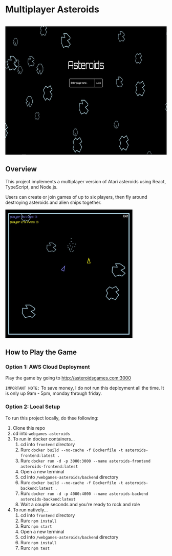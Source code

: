 # Multiplayer Asteroids

<br />
<img src="./images/homepage.jpg" height="400px" />

## Overview

This project implements a multiplayer version of Atari asteroids using React, TypeScript, and Node.js.

Users can create or join games of up to six players, then fly around destroying asteroids and alien ships together.

<img src="./images/gameplay.jpg" height="400px" />

## How to Play the Game

### Option 1: AWS Cloud Deployment

Play the game by going to http://asteroidsgames.com:3000

`IMPORTANT NOTE:` To save money, I do not run this deployment all the time. It is only up 9am - 5pm, monday through friday.

### Option 2: Local Setup

To run this project locally, do thse following:

1. Clone this repo
2. cd into `webgames-asteroids`
3. To run in docker containers...
    1. cd into `frontend` directory
    2. Run: `docker build --no-cache -f Dockerfile -t asteroids-frontend:latest .`
    3. Run: `docker run -d -p 3000:3000 --name asteroids-frontend asteroids-frontend:latest`
    4. Open a new terminal
    5. cd into `/webgames-asteroids/backend` directory
    6. Run: `docker build --no-cache -f Dockerfile -t asteroids-backend:latest .`
    7. Run: `docker run -d -p 4000:4000 --name asteroids-backend asteroids-backend:latest`
    8. Wait a couple seconds and you're ready to rock and role
4. To run natively...
    1. cd into `frontend` directory
    2. Run: `npm install`
    3. Run: `npm start`
    4. Open a new terminal
    5. cd into `/webgames-asteroids/backend` directory
    6. Run: `npm install`
    7. Run: `npm test`
